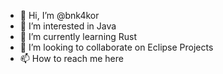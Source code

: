 - 👋 Hi, I’m @bnk4kor
- 👀 I’m interested in Java
- 🌱 I’m currently learning Rust
- 💞️ I’m looking to collaborate on Eclipse Projects
- 📫 How to reach me here


<!---
bnk4kor/bnk4kor is a ✨ special ✨ repository because its `README.md` (this file) appears on your GitHub profile.
You can click the Preview link to take a look at your changes.
--->
